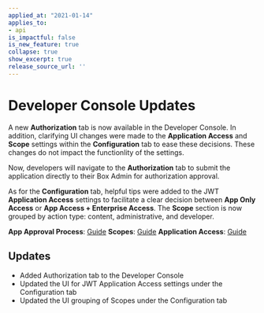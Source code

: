 ```yaml
---
applied_at: "2021-01-14"
applies_to: 
- api
is_impactful: false
is_new_feature: true
collapse: true
show_excerpt: true
release_source_url: ''
---
```


# Developer Console Updates

A new **Authorization** tab is now available in the Developer Console. In
addition, clarifying UI changes were made to the **Application Access** and
**Scope** settings within the **Configuration** tab to ease these decisions. 
These changes do not impact the functionlity of the settings.

<!-- more -->

Now, developers will navigate to the  **Authorization** tab to submit the
application directly to their Box Admin for authorization approval.

As for the **Configuration** tab, helpful tips were added to the JWT
**Application Access** settings to facilitate a clear decision
between **App Only Access** or **App Access + Enterprise Access**.
The **Scope** section is now grouped by action type: content, administrative,
and developer.


**App Approval Process**: [Guide](g://applications/custom-apps/app-approval/)
**Scopes**: [Guide](g://api-calls/permissions-and-errors/scopes/)
**Application Access**:
[Guide](g://applications/custom-apps/jwt-setup/#application-access)

## Updates

* Added Authorization tab to the Developer Console
* Updated the UI for JWT Application Access settings under the Configuration tab
* Updated the UI grouping of Scopes under the Configuration tab